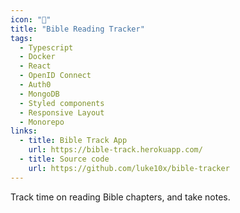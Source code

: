 ```yaml
---
icon: "📖"
title: "Bible Reading Tracker"
tags:
  - Typescript
  - Docker
  - React
  - OpenID Connect
  - Auth0
  - MongoDB
  - Styled components
  - Responsive Layout
  - Monorepo
links:
  - title: Bible Track App
    url: https://bible-track.herokuapp.com/
  - title: Source code
    url: https://github.com/luke10x/bible-tracker
---
```

Track time on reading Bible chapters, and take notes.
